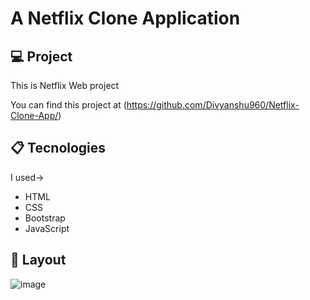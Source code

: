 # A Netflix Clone Application
  
## 💻 Project  
   
This is Netflix Web project 
 
You can find this project at (https://github.com/Divyanshu960/Netflix-Clone-App/)

## 📋 Tecnologies

I used->
- HTML 
- CSS
- Bootstrap
- JavaScript  
 
## 🎨 Layout  
 
![image](https://user-images.githubusercontent.com/72182690/214788210-922db035-e743-439f-baeb-333cb7ffc217.png)
 
